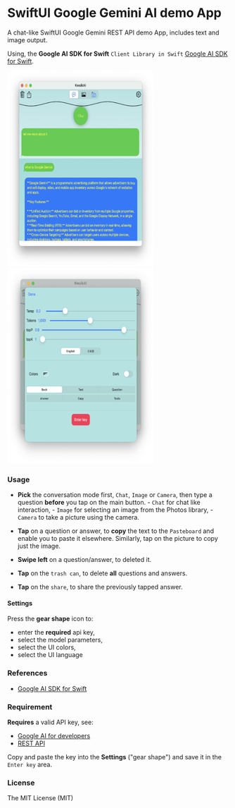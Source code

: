 # SwiftUI Google Gemini AI demo App

A chat-like SwiftUI Google Gemini REST API demo App, includes text and image output.

Using, the **Google AI SDK for Swift** `Client Library in Swift` [Google AI SDK for Swift](https://github.com/google/generative-ai-swift).


<p float="left">
  <img src="Images/s2.png" width="333"  height="444" />
    <img src="Images/s1.png" width="333"  height="444" />
</p>


### Usage

-   **Pick** the conversation mode first, `Chat`, `Image` or `Camera`, then type a question **before** you tap on the main button.
        - `Chat` for chat like interaction,
        - `Image` for selecting an image from the Photos library,
        - `Camera` to take a picture using the camera.
    
-   **Tap** on a question or answer, to **copy** the text to the `Pasteboard` and enable you to paste it elsewhere. Similarly, tap on the picture to copy just the image.
  
-   **Swipe left** on a question/answer, to deleted it.
  
-   **Tap** on the `trash can`, to delete **all** questions and answers. 

-   **Tap** on the `share`, to share the previously tapped answer. 


#### Settings

Press the **gear shape** icon to:

-   enter the **required** api key,
-   select the model parameters,
-   select the UI colors,
-   select the UI language
  
### References

-    [Google AI SDK for Swift](https://github.com/google/generative-ai-swift)


### Requirement

**Requires** a valid API key, see:

-    [Google AI for developers](https://ai.google.dev/)
-    [REST API](https://ai.google.dev/tutorials/rest_quickstart)

Copy and paste the key into the **Settings** ("gear shape") and save it in the `Enter key` area.

### License

The MIT License (MIT)
